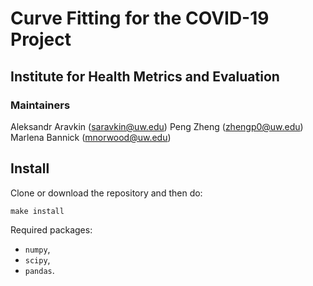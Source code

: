 # Curve Fitting for the COVID-19 Project
## Institute for Health Metrics and Evaluation

### Maintainers
Aleksandr Aravkin (saravkin@uw.edu)
Peng Zheng (zhengp0@uw.edu)
Marlena Bannick (mnorwood@uw.edu)

## Install

Clone or download the repository and then do:
```buildoutcfg
make install
```
Required packages:
* `numpy`,
* `scipy`,
* `pandas`. 
